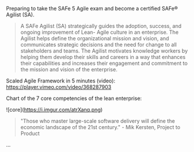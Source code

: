 Preparing to take the SAFe 5 Agile exam and become a certified SAFe® Agilist (SA).

> A SAFe Agilist (SA) strategically guides the adoption, success, and ongoing improvement of Lean- Agile culture in an enterprise. The Agilist helps define the organizational mission and vision, and communicates strategic decisions and the need for change to all stakeholders and teams. The Agilist motivates knowledge workers by helping them develop their skills and careers in a way that enhances their capabilities and increases their engagement and commitment to the mission and vision of the enterprise.

Scaled Agile Framework in 5 minutes (video): https://player.vimeo.com/video/368287903

Chart of the 7 core competencies of the lean enterprise: 

!\[core\](https://i.imgur.com/atrXanq.png)

> "Those who master large-scale software delivery will define the economic landscape of the 21st century." - Mik Kersten, Project to Product

...
